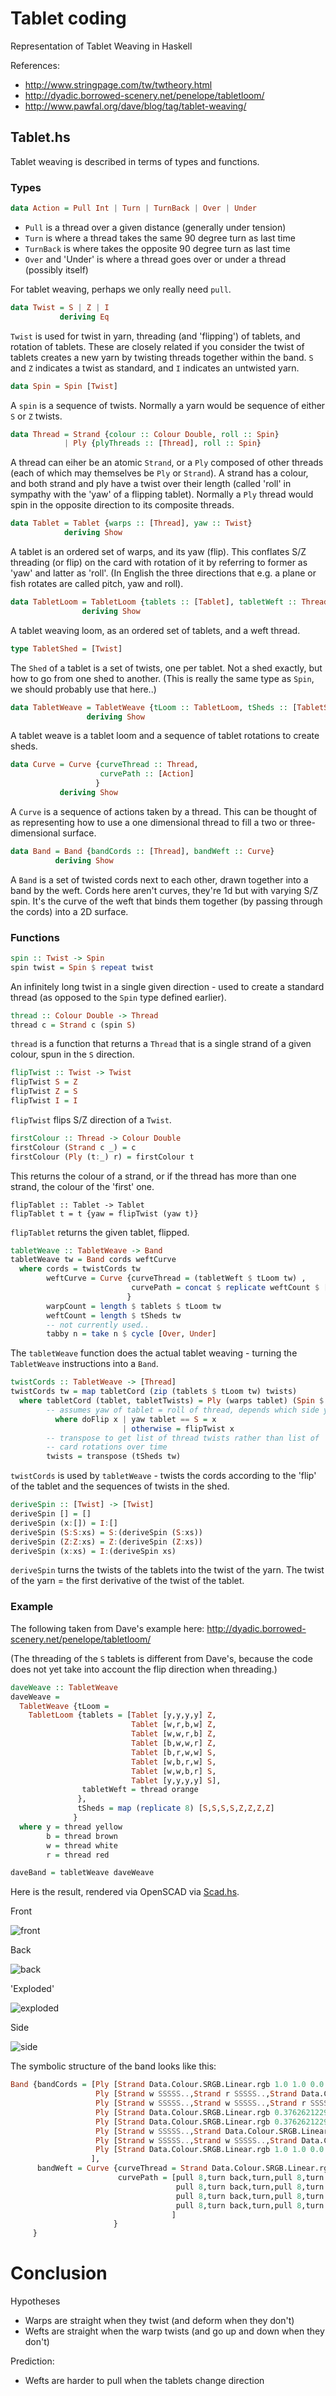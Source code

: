 # Tablet coding

Representation of Tablet Weaving in Haskell

References:

* http://www.stringpage.com/tw/twtheory.html
* http://dyadic.borrowed-scenery.net/penelope/tabletloom/
* http://www.pawfal.org/dave/blog/tag/tablet-weaving/

## Tablet.hs

Tablet weaving is described in terms of types and functions.

### Types

```haskell
data Action = Pull Int | Turn | TurnBack | Over | Under
```

* `Pull` is a thread over a given distance (generally under tension)
* `Turn` is where a thread takes the same 90 degree turn as last time
* `TurnBack` is where takes the opposite 90 degree turn as last time
* `Over` and 'Under' is where a thread goes over or under a thread (possibly itself)

For tablet weaving, perhaps we only really need `pull`.

```haskell
data Twist = S | Z | I
           deriving Eq
```

`Twist` is used for twist in yarn, threading (and 'flipping') of
tablets, and rotation of tablets. These are closely related if you
consider the twist of tablets creates a new yarn by twisting threads
together within the band. `S` and `Z` indicates a twist as standard,
and `I` indicates an untwisted yarn.

```haskell
data Spin = Spin [Twist]
```

A `spin` is a sequence of twists. Normally a yarn would be sequence of
either `S` or `Z` twists.

```haskell
data Thread = Strand {colour :: Colour Double, roll :: Spin}
            | Ply {plyThreads :: [Thread], roll :: Spin}
```

A thread can eiher be an atomic `Strand`, or a `Ply` composed of other
threads (each of which may themselves be `Ply` or `Strand`). A strand
has a colour, and both strand and ply have a twist over their length
(called 'roll' in sympathy with the 'yaw' of a flipping
tablet). Normally a `Ply` thread would spin in the opposite direction
to its composite threads.

```haskell
data Tablet = Tablet {warps :: [Thread], yaw :: Twist}
            deriving Show
```

A tablet is an ordered set of warps, and its yaw (flip). This
conflates S/Z threading (or flip) on the card with rotation of it by
referring to former as 'yaw' and latter as 'roll'. (In English the
three directions that e.g. a plane or fish rotates are called pitch,
yaw and roll).

```haskell
data TabletLoom = TabletLoom {tablets :: [Tablet], tabletWeft :: Thread}
                deriving Show
```

A tablet weaving loom, as an ordered set of tablets, and a weft
thread.

```haskell
type TabletShed = [Twist]
```

The `Shed` of a tablet is a set of twists, one per tablet. Not a shed
exactly, but how to go from one shed to another.  (This is really the
same type as `Spin`, we should probably use that here..)


```haskell
data TabletWeave = TabletWeave {tLoom :: TabletLoom, tSheds :: [TabletShed]}
                 deriving Show
```

A tablet weave is a tablet loom and a sequence of tablet rotations to
create sheds.


```haskell
data Curve = Curve {curveThread :: Thread,
                    curvePath :: [Action]
                   }
           deriving Show
```

A `Curve` is a sequence of actions taken by a thread. This can be
thought of as representing how to use a one dimensional thread to fill a
two or three-dimensional surface.

```haskell
data Band = Band {bandCords :: [Thread], bandWeft :: Curve}
          deriving Show
```

A `Band` is a set of twisted cords next to each other, drawn together
into a band by the weft. Cords here aren't curves, they're 1d but
with varying S/Z spin. It's the curve of the weft that binds them
together (by passing through the cords) into a 2D surface.

### Functions

```haskell
spin :: Twist -> Spin
spin twist = Spin $ repeat twist
```

An infinitely long twist in a single given direction - used to create
a standard thread (as opposed to the `Spin` type defined earlier).

```haskell
thread :: Colour Double -> Thread
thread c = Strand c (spin S)
```

`thread` is a function that returns a `Thread` that is a single strand of a given colour, spun in the `S` direction.

```haskell
flipTwist :: Twist -> Twist
flipTwist S = Z
flipTwist Z = S
flipTwist I = I
```

`flipTwist` flips S/Z direction of a `Twist`.

```haskell
firstColour :: Thread -> Colour Double
firstColour (Strand c _) = c
firstColour (Ply (t:_) r) = firstColour t
```

This returns the colour of a strand, or if the thread has more than
one strand, the colour of the 'first' one.

```
flipTablet :: Tablet -> Tablet
flipTablet t = t {yaw = flipTwist (yaw t)}
```

`flipTablet` returns the given tablet, flipped.

```haskell
tabletWeave :: TabletWeave -> Band
tabletWeave tw = Band cords weftCurve
  where cords = twistCords tw
        weftCurve = Curve {curveThread = (tabletWeft $ tLoom tw) ,
                           curvePath = concat $ replicate weftCount $ [Pull warpCount] ++ [TurnBack, Turn]
                          }
        warpCount = length $ tablets $ tLoom tw
        weftCount = length $ tSheds tw
        -- not currently used..
        tabby n = take n $ cycle [Over, Under]
```

The `tabletWeave` function does the actual tablet weaving - turning
the `TabletWeave` instructions into a `Band`.

```haskell
twistCords :: TabletWeave -> [Thread]
twistCords tw = map tabletCord (zip (tablets $ tLoom tw) twists)
  where tabletCord (tablet, tabletTwists) = Ply (warps tablet) (Spin $ deriveSpin $ map doFlip tabletTwists)
        -- assumes yaw of tablet = roll of thread, depends which side you look at tablet from?
          where doFlip x | yaw tablet == S = x
                         | otherwise = flipTwist x
        -- transpose to get list of thread twists rather than list of
        -- card rotations over time
        twists = transpose (tSheds tw)
```

`twistCords` is used by `tabletWeave` - twists the cords according to the 'flip' of
the tablet and the sequences of twists in the shed.

```haskell
deriveSpin :: [Twist] -> [Twist]
deriveSpin [] = []
deriveSpin (x:[]) = I:[]
deriveSpin (S:S:xs) = S:(deriveSpin (S:xs))
deriveSpin (Z:Z:xs) = Z:(deriveSpin (Z:xs))
deriveSpin (x:xs) = I:(deriveSpin xs)
```

`deriveSpin` turns the twists of the tablets into the twist of the yarn. The twist of the yarn = the first derivative of the twist of the tablet.

### Example

The following taken from Dave's example here: http://dyadic.borrowed-scenery.net/penelope/tabletloom/

(The threading of the `S` tablets is different from Dave's, because
the code does not yet take into account the flip direction when
threading.)

```haskell
daveWeave :: TabletWeave
daveWeave =
  TabletWeave {tLoom =
    TabletLoom {tablets = [Tablet [y,y,y,y] Z,
                           Tablet [w,r,b,w] Z,
                           Tablet [w,w,r,b] Z,
                           Tablet [b,w,w,r] Z,
                           Tablet [b,r,w,w] S,
                           Tablet [w,b,r,w] S,
                           Tablet [w,w,b,r] S,
                           Tablet [y,y,y,y] S],
                tabletWeft = thread orange
               },
               tSheds = map (replicate 8) [S,S,S,S,Z,Z,Z,Z]
              }
  where y = thread yellow
        b = thread brown
        w = thread white
        r = thread red

daveBand = tabletWeave daveWeave
```

Here is the result, rendered via OpenSCAD via [Scad.hs](Scad.hs).

Front

![front](davefront.png)

Back

![back](daveback.png)

'Exploded'

![exploded](daveexplode.png)

Side

![side](daveside.png)

The symbolic structure of the band looks like this:

```haskell
Band {bandCords = [Ply [Strand Data.Colour.SRGB.Linear.rgb 1.0 1.0 0.0 SSSSS..,Strand Data.Colour.SRGB.Linear.rgb 1.0 1.0 0.0 SSSSS..,Strand Data.Colour.SRGB.Linear.rgb 1.0 1.0 0.0 SSSSS..,Strand Data.Colour.SRGB.Linear.rgb 1.0 1.0 0.0 SSSSS..] ZZZIS..,
                   Ply [Strand w SSSSS..,Strand r SSSSS..,Strand Data.Colour.SRGB.Linear.rgb 0.3762621229909065 2.315336617811041e-2 2.315336617811041e-2 SSSSS..,Strand w SSSSS..] ZZZIS..,
                   Ply [Strand w SSSSS..,Strand w SSSSS..,Strand r SSSSS..,Strand Data.Colour.SRGB.Linear.rgb 0.3762621229909065 2.315336617811041e-2 2.315336617811041e-2 SSSSS..] ZZZIS..,
                   Ply [Strand Data.Colour.SRGB.Linear.rgb 0.3762621229909065 2.315336617811041e-2 2.315336617811041e-2 SSSSS..,Strand w SSSSS..,Strand w SSSSS..,Strand r SSSSS..] ZZZIS..,
                   Ply [Strand Data.Colour.SRGB.Linear.rgb 0.3762621229909065 2.315336617811041e-2 2.315336617811041e-2 SSSSS..,Strand r SSSSS..,Strand w SSSSS..,Strand w SSSSS..] SSSIZ..,
                   Ply [Strand w SSSSS..,Strand Data.Colour.SRGB.Linear.rgb 0.3762621229909065 2.315336617811041e-2 2.315336617811041e-2 SSSSS..,Strand r SSSSS..,Strand w SSSSS..] SSSIZ..,
                   Ply [Strand w SSSSS..,Strand w SSSSS..,Strand Data.Colour.SRGB.Linear.rgb 0.3762621229909065 2.315336617811041e-2 2.315336617811041e-2 SSSSS..,Strand r SSSSS..] SSSIZ..,
                   Ply [Strand Data.Colour.SRGB.Linear.rgb 1.0 1.0 0.0 SSSSS..,Strand Data.Colour.SRGB.Linear.rgb 1.0 1.0 0.0 SSSSS..,Strand Data.Colour.SRGB.Linear.rgb 1.0 1.0 0.0 SSSSS..,Strand Data.Colour.SRGB.Linear.rgb 1.0 1.0 0.0 SSSSS..] SSSIZ..
                  ], 
      bandWeft = Curve {curveThread = Strand Data.Colour.SRGB.Linear.rgb 1.0 0.3762621229909065 0.0 SSSSS.., 
                        curvePath = [pull 8,turn back,turn,pull 8,turn back,turn,
                                     pull 8,turn back,turn,pull 8,turn back,turn,
                                     pull 8,turn back,turn,pull 8,turn back,turn,
                                     pull 8,turn back,turn,pull 8,turn back,turn
                                    ]
                       }
     }
```

# Conclusion

Hypotheses

* Warps are straight when they twist (and deform when they don't)
* Wefts are straight when the warp twists (and go up and down when they don't)

Prediction:

* Wefts are harder to pull when the tablets change direction
